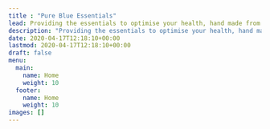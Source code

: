 ```yaml
---
title : "Pure Blue Essentials"
lead: Providing the essentials to optimise your health, hand made from pure ingredients found in nature. 
description: "Providing the essentials to optimise your health, hand made from pure ingredients found in nature."
date: 2020-04-17T12:18:10+00:00
lastmod: 2020-04-17T12:18:10+00:00
draft: false
menu:
  main:
    name: Home
    weight: 10
  footer:
    name: Home
    weight: 10
images: []
---
```

